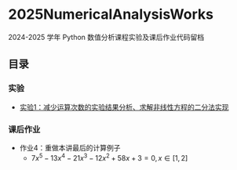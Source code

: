 # 2025NumericalAnalysisWorks

2024-2025 学年 Python 数值分析课程实验及课后作业代码留档

## 目录

### 实验

- [实验1：减少运算次数的实验结果分析、求解非线性方程的二分法实现](https://github.com/GDUTMeow/2025NumericalAnalysisWorks/tree/master/Experiments/Section1)

### 课后作业

- 作业4：重做本讲最后的计算例子
  - $7x^5 - 13x^4-21x^3-12x^2+58x+3=0, x∈[1,2]$
